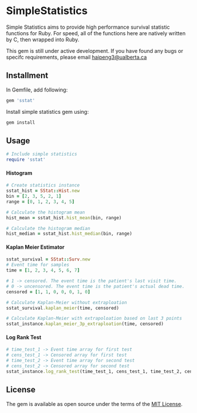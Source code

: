 # SimpleStatistics

Simple Statistics aims to provide high performance survival statistic functions for Ruby. For speed, all of the functions here are natively written by C, then wrapped into Ruby.

This gem is still under active development. If you have found any bugs or specifc requirements, please email haipeng3@ualberta.ca
## Installment

In Gemfile, add following:

```ruby
gem 'sstat'
```

Install simple statistics gem using:
```ruby
gem install 
```

## Usage

```ruby
# Include simple statistics
require 'sstat'
``````
#### Histogram
```ruby
# Create statistics instance
sstat_hist = SStat::Hist.new
bin = [2, 3, 5, 2, 1]
range = [0, 1, 2, 3, 4, 5]

# Calculate the histogram mean
hist_mean = sstat_hist.hist_mean(bin, range)

# Calculate the histogram median
hist_median = sstat_hist.hist_median(bin, range)

``````
#### Kaplan Meier Estimator
```ruby
sstat_survival = SStat::Surv.new
# Event time for samples
time = [1, 2, 3, 4, 5, 6, 7]

# 1 -> censored. The event time is the patient's last visit time.
# 0 -> uncensored. The event time is the patient's actual dead time.
censored = [1, 1, 0, 0, 0, 1, 0]

# Calculate Kaplan-Meier without extraploation
sstat_survival.kaplan_meier(time, censored)

# Calculate Kaplan-Meier with extrapoloation based on last 3 points
sstat_instance.kaplan_meier_3p_extraploation(time, censored)

``````

#### Log Rank Test
```ruby
# time_test_1 -> Event time array for first test
# cens_test_1 -> Censored array for first test
# time_test_2 -> Event time array for second test
# cens_test_2 -> Censored array for second test
sstat_instance.log_rank_test(time_test_1, cens_test_1, time_test_2, cens_test_2)
``````

## License

The gem is available as open source under the terms of the [MIT License](http://opensource.org/licenses/MIT).